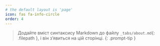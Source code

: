 ```yaml
---
# the default layout is 'page'
icon: fas fa-info-circle
order: 4
---
```


> Додайте вміст синтаксису Markdown до файлу `_tabs/about.md`{: .filepath }, і він з’явиться на цій сторінці.
{: .prompt-tip }
